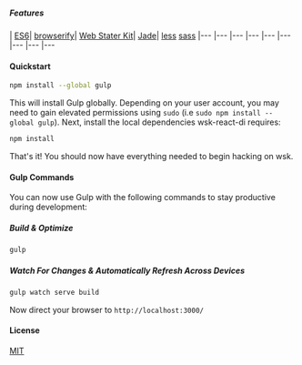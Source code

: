 ##### Features
| [ES6](https://github.com/sebmck/6to5)| [browserify](http://browserify.org/)| [Web Stater Kit](https://github.com/google/web-starter-kit)| [Jade](http://jade-lang.com/)| [less](http://lesscss.org/) [sass](https://github.com/sass/node-sass)
|--- |--- |--- |--- |--- |--- |--- |--- |---

#### Quickstart

```sh
npm install --global gulp
```

This will install Gulp globally. Depending on your user account, you may need to gain elevated permissions using `sudo` (i.e `sudo npm install --global gulp`). Next, install the local dependencies wsk-react-di requires:

```sh
npm install
```

That's it! You should now have everything needed to begin hacking on wsk.

#### Gulp Commands

You can now use Gulp with the following commands to stay productive during development:

##### Build & Optimize

```sh
gulp
```

##### Watch For Changes & Automatically Refresh Across Devices

```sh
gulp watch serve build
```

Now direct your browser to `http://localhost:3000/`

#### License
[MIT](https://github.com/markuz-brasil/wsk/blob/master/LICENSE)
